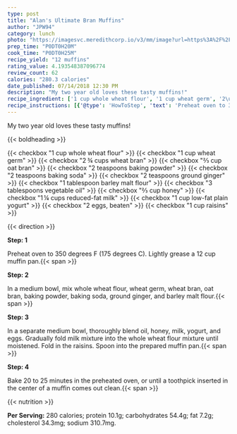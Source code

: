```yaml
---
type: post
title: "Alan's Ultimate Bran Muffins"
author: "JPW94"
category: lunch
photo: "https://imagesvc.meredithcorp.io/v3/mm/image?url=https%3A%2F%2Fimages.media-allrecipes.com%2Fuserphotos%2F778113.jpg"
prep_time: "P0DT0H20M"
cook_time: "P0DT0H25M"
recipe_yield: "12 muffins"
rating_value: 4.193548387096774
review_count: 62
calories: "280.3 calories"
date_published: 07/14/2018 12:30 PM
description: "My two year old loves these tasty muffins!"
recipe_ingredient: ['1 cup whole wheat flour', '1 cup wheat germ', '2\u2009¾ cups wheat bran', '⅔ cup oat bran', '2 teaspoons baking powder', '2 teaspoons baking soda', '2 teaspoons ground ginger', '1 tablespoon barley malt flour', '3 tablespoons vegetable oil', '⅔ cup honey', '1\u2009¼ cups reduced-fat milk', '1 cup low-fat plain yogurt', '2 eggs, beaten', '1 cup raisins']
recipe_instructions: [{'@type': 'HowToStep', 'text': 'Preheat oven to 350 degrees F (175 degrees C). Lightly grease a 12 cup muffin pan.\n'}, {'@type': 'HowToStep', 'text': 'In a medium bowl, mix whole wheat flour, wheat germ, wheat bran, oat bran, baking powder, baking soda, ground ginger, and barley malt flour.\n'}, {'@type': 'HowToStep', 'text': 'In a separate medium bowl, thoroughly blend oil, honey, milk, yogurt, and eggs. Gradually fold milk mixture into the whole wheat flour mixture until moistened. Fold in the raisins. Spoon into the prepared muffin pan.\n'}, {'@type': 'HowToStep', 'text': 'Bake 20 to 25 minutes in the preheated oven, or until a toothpick inserted in the center of a muffin comes out clean.\n'}]
---
```


My two year old loves these tasty muffins! 

{{< boldheading >}}

{{< checkbox "1 cup whole wheat flour" >}}
{{< checkbox "1 cup wheat germ" >}}
{{< checkbox "2 ¾ cups wheat bran" >}}
{{< checkbox "⅔ cup oat bran" >}}
{{< checkbox "2 teaspoons baking powder" >}}
{{< checkbox "2 teaspoons baking soda" >}}
{{< checkbox "2 teaspoons ground ginger" >}}
{{< checkbox "1 tablespoon barley malt flour" >}}
{{< checkbox "3 tablespoons vegetable oil" >}}
{{< checkbox "⅔ cup honey" >}}
{{< checkbox "1 ¼ cups reduced-fat milk" >}}
{{< checkbox "1 cup low-fat plain yogurt" >}}
{{< checkbox "2  eggs, beaten" >}}
{{< checkbox "1 cup raisins" >}}


{{< direction >}}

**Step: 1**

Preheat oven to 350 degrees F (175 degrees C). Lightly grease a 12 cup muffin pan.{{< span >}}

**Step: 2**

In a medium bowl, mix whole wheat flour, wheat germ, wheat bran, oat bran, baking powder, baking soda, ground ginger, and barley malt flour.{{< span >}}

**Step: 3**

In a separate medium bowl, thoroughly blend oil, honey, milk, yogurt, and eggs. Gradually fold milk mixture into the whole wheat flour mixture until moistened. Fold in the raisins. Spoon into the prepared muffin pan.{{< span >}}

**Step: 4**

Bake 20 to 25 minutes in the preheated oven, or until a toothpick inserted in the center of a muffin comes out clean.{{< span >}}

{{< nutrition >}}

**Per Serving:** 280 calories; protein 10.1g; carbohydrates 54.4g; fat 7.2g; cholesterol 34.3mg; sodium 310.7mg.